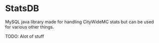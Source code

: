 # StatsDB
MySQL java library made for handling CityWideMC stats but can be used for various other things.

TODO: Alot of stuff
